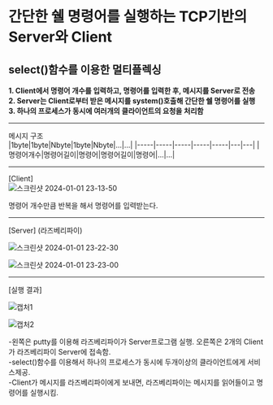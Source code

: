 # 간단한 쉘 명령어를 실행하는 TCP기반의 Server와 Client
## select()함수를 이용한 멀티플렉싱
**1. Client에서 명령어 개수를 입력하고, 명령어를 입력한 후, 메시지를 Server로 전송**   
**2. Server는 Client로부터 받은 메시지를 system()호출해 간단한 쉘 명령어를 실행**  
**3. 하나의 프로세스가 동시에 여러개의 클라이언트의 요청을 처리함**  

---

메시지 구조  
|1byte|1byte|Nbyte|1byte|Nbyte|...|...|
|-----|-----|-----|-----|-----|---|---|
|명령어개수|명령어길이|명령어|명령어길이|명령어|...|...|

---
[Client]  
![스크린샷 2024-01-01 23-13-50](https://github.com/Yammyyamchan/IO-Multiplexing-/assets/131407815/0ca78583-6516-4a09-b5ba-f9ccc6bf274b)

명령어 개수만큼 반복을 해서 명령어를 입력받는다.

---  
[Server]  (라즈베리파이)

![스크린샷 2024-01-01 23-22-30](https://github.com/Yammyyamchan/IO-Multiplexing-/assets/131407815/b1dbbf49-4d3a-4b8a-a938-96a2293dc172)


![스크린샷 2024-01-01 23-23-00](https://github.com/Yammyyamchan/IO-Multiplexing-/assets/131407815/bf7568af-788c-4465-b9c9-77e9e6c566f6) 

---  
[실행 결과]  

![캡처1](https://github.com/Yammyyamchan/IO-Multiplexing-/assets/131407815/e462ba12-0d09-43b5-bffc-a82f903b5c01)

![캡처2](https://github.com/Yammyyamchan/IO-Multiplexing-/assets/131407815/7df8504a-f938-4a64-b55c-82076b02c5b1)


-왼쪽은 putty를 이용해 라즈베리파이가 Server프로그램 실행. 오른쪽은 2개의 Client가 라즈베리파이 Server에 접속함.  
-select()함수를 이용해서 하나의 프로세스가 동시에 두개이상의 클라이언트에게 서비스제공.  
-Client가 메시지를 라즈베리파이에게 보내면, 라즈베리파이는 메시지를 읽어들이고 명령어를 실행시킴.
